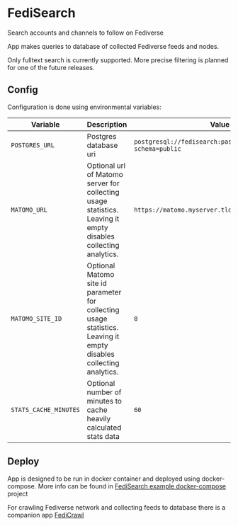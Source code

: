 # FediSearch

Search accounts and channels to follow on Fediverse

App makes queries to database of collected Fediverse feeds and nodes.

Only fulltext search is currently supported. More precise filtering is planned for one of the future releases.

## Config

Configuration is done using environmental variables:

| Variable              | Description                                                                                                        | Value example                                                           |
|-----------------------|--------------------------------------------------------------------------------------------------------------------|-------------------------------------------------------------------------|
| `POSTGRES_URL`        | Postgres database uri                                                                                              | `postgresql://fedisearch:passwd@postgres:5432/fedisearch?schema=public` |
| `MATOMO_URL`          | Optional url of Matomo server for collecting usage statistics. Leaving it empty disables collecting analytics.     | `https://matomo.myserver.tld`                                           |
| `MATOMO_SITE_ID`      | Optional Matomo site id parameter for collecting usage statistics. Leaving it empty disables collecting analytics. | `8`                                                                     |
| `STATS_CACHE_MINUTES` | Optional number of minutes to cache heavily calculated stats data                                                  | `60`                                                                    |

## Deploy

App is designed to be run in docker container and deployed using docker-compose. More info can be found
in [FediSearch example docker-compose](https://github.com/Stopka/fedisearch-compose) project

For crawling Fediverse network and collecting feeds to database there is a companion
app [FediCrawl](https://github.com/Stopka/fedicrawl)
